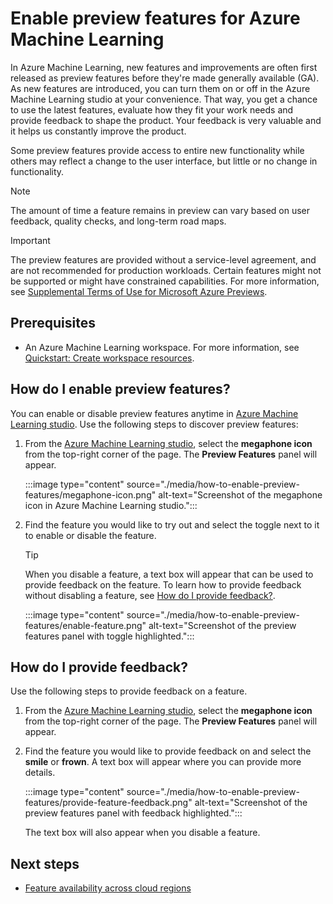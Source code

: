 
# Enable preview features for Azure Machine Learning

In Azure Machine Learning, new features and improvements are often first released as preview features before they're made generally available (GA). As new features are introduced, you can turn them on or off in the Azure Machine Learning studio at your convenience. That way, you get a chance to use the latest features, evaluate how they fit your work needs and provide feedback to shape the product. Your feedback is very valuable and it helps us constantly improve the product.

Some preview features provide access to entire new functionality while others may reflect a change to the user interface, but little or no change in functionality.

> [!NOTE]
> The amount of time a feature remains in preview can vary based on user feedback, quality checks, and long-term road maps.

> [!IMPORTANT]
> The preview features are provided without a service-level agreement, and are not recommended for production workloads. Certain features might not be supported or might have constrained capabilities. 
> For more information, see [Supplemental Terms of Use for Microsoft Azure Previews](https://azure.microsoft.com/support/legal/preview-supplemental-terms/).



## Prerequisites

* An Azure Machine Learning workspace. For more information, see [Quickstart: Create workspace resources](quickstart-create-resources.md).

## How do I enable preview features?

You can enable or disable preview features anytime in [Azure Machine Learning studio](https://ml.azure.com/). Use the following steps to discover preview features:

1. From the [Azure Machine Learning studio](https://ml.azure.com/), select the __megaphone icon__ from the top-right corner of the page. The __Preview Features__ panel will appear.

    :::image type="content" source="./media/how-to-enable-preview-features/megaphone-icon.png" alt-text="Screenshot of the megaphone icon in Azure Machine Learning studio.":::

1. Find the feature you would like to try out and select the toggle next to it to enable or disable the feature.

    > [!TIP]
    > When you disable a feature, a text box will appear that can be used to provide feedback on the feature. To learn how to provide feedback without disabling a feature, see [How do I provide feedback?](#how-do-i-provide-feedback).

    :::image type="content" source="./media/how-to-enable-preview-features/enable-feature.png" alt-text="Screenshot of the preview features panel with toggle highlighted.":::
  
## How do I provide feedback?

Use the following steps to provide feedback on a feature.

1. From the [Azure Machine Learning studio](https://ml.azure.com/), select the __megaphone icon__ from the top-right corner of the page. The __Preview Features__ panel will appear.
2. Find the feature you would like to provide feedback on and select the __smile__ or __frown__. A text box will appear where you can provide more details.

    :::image type="content" source="./media/how-to-enable-preview-features/provide-feature-feedback.png" alt-text="Screenshot of the preview features panel with feedback highlighted.":::

    The text box will also appear when you disable a feature.

## Next steps

* [Feature availability across cloud regions](reference-machine-learning-cloud-parity.md)